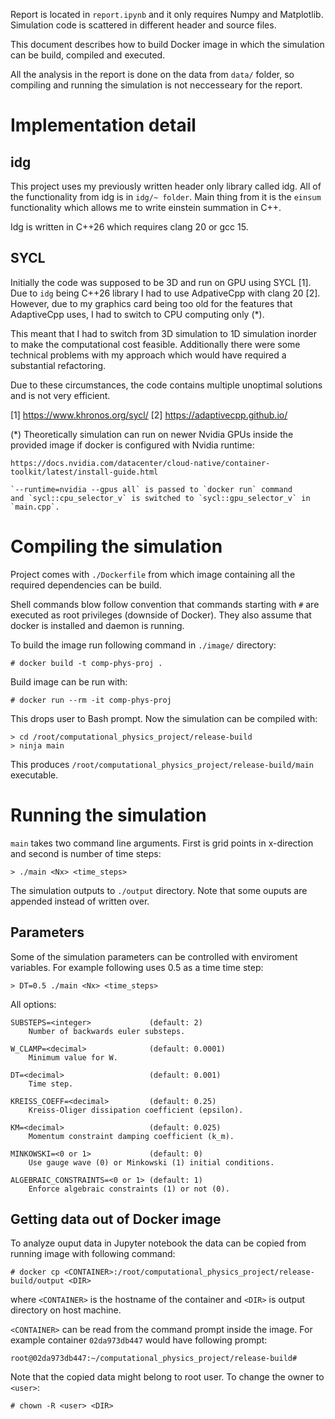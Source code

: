 Report is located in `report.ipynb` and it only requires Numpy and Matplotlib.
Simulation code is scattered in different header and source files.

This document describes how to build Docker image in which
the simulation can be build, compiled and executed.

All the analysis in the report is done on the data from `data/` folder,
so compiling and running the simulation is not neccesseary for the report.

# Implementation detail
## idg

This project uses my previously written header only library called idg.
All of the functionality from idg is in `idg/~ folder`.
Main thing from it is the `einsum` functionality which allows me to write
einstein summation in C++.

Idg is written in C++26 which requires clang 20 or gcc 15.

## SYCL

Initially the code was supposed to be 3D and run on GPU using SYCL [1].
Due to `idg` being C++26 library I had to use AdpativeCpp with clang 20 [2].
However, due to my graphics card being too old for the features that AdaptiveCpp uses,
I had to switch to CPU computing only (*).

This meant that I had to switch from 3D simulation to 1D simulation
inorder to make the computational cost feasible.
Additionally there were some technical problems with my approach
which would have required a substantial refactoring.

Due to these circumstances, the code contains multiple unoptimal solutions
and is not very efficient.

[1] https://www.khronos.org/sycl/
[2] https://adaptivecpp.github.io/

(*) Theoretically simulation can run on newer Nvidia GPUs inside the provided image
    if docker is configured with Nvidia runtime:

    https://docs.nvidia.com/datacenter/cloud-native/container-toolkit/latest/install-guide.html

    `--runtime=nvidia --gpus all` is passed to `docker run` command
    and `sycl::cpu_selector_v` is switched to `sycl::gpu_selector_v` in `main.cpp`.


# Compiling the simulation

Project comes with `./Dockerfile` from which image 
containing all the required dependencies can be build.

Shell commands blow follow convention that commands starting with `#`
are executed as root privileges (downside of Docker).
They also assume that docker is installed and daemon is running.

To build the image run following command in `./image/` directory:

```shell
# docker build -t comp-phys-proj .
```

Build image can be run with:

```shell
# docker run --rm -it comp-phys-proj
```

This drops user to Bash prompt.
Now the simulation can be compiled with:

```shell
> cd /root/computational_physics_project/release-build
> ninja main
```

This produces `/root/computational_physics_project/release-build/main` executable.

# Running the simulation

`main` takes two command line arguments.
First is grid points in x-direction and second is number of time steps:

```shell
> ./main <Nx> <time_steps>
```

The simulation outputs to `./output` directory.
Note that some ouputs are appended instead of written over.

## Parameters

Some of the simulation parameters can be controlled with enviroment variables.
For example following uses 0.5 as a time time step:

```shell
> DT=0.5 ./main <Nx> <time_steps>
```

All options:

```
SUBSTEPS=<integer>             (default: 2)
    Number of backwards euler substeps.

W_CLAMP=<decimal>              (default: 0.0001)
    Minimum value for W. 

DT=<decimal>                   (default: 0.001)
    Time step.

KREISS_COEFF=<decimal>         (default: 0.25)
    Kreiss-Oliger dissipation coefficient (epsilon).

KM=<decimal>                   (default: 0.025)
    Momentum constraint damping coefficient (k_m).

MINKOWSKI=<0 or 1>             (default: 0)
    Use gauge wave (0) or Minkowski (1) initial conditions.

ALGEBRAIC_CONSTRAINTS=<0 or 1> (default: 1)
    Enforce algebraic constraints (1) or not (0).
```

## Getting data out of Docker image

To analyze ouput data in Jupyter notebook the data can be copied from
running image with following command:

```shell
# docker cp <CONTAINER>:/root/computational_physics_project/release-build/output <DIR>
```

where `<CONTAINER>` is the hostname of the container
and `<DIR>` is output directory on host machine.

`<CONTAINER>` can be read from the command prompt inside the image.
For example container `02da973db447` would have following prompt:

```shell
root@02da973db447:~/computational_physics_project/release-build#
```

Note that the copied data might belong to root user.
To change the owner to `<user>`:

```shell
# chown -R <user> <DIR>
```
